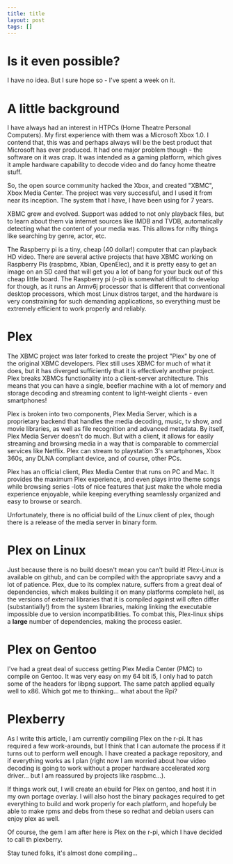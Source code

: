 ```yaml
---
title: title
layout: post
tags: []
---
```



Is it even possible?
====================

I have no idea. But I sure hope so - I've spent a week on it.

A little background
===================

I have always had an interest in HTPCs (Home Theatre Personal Computers). My first experience with them was a Microsoft Xbox 1.0. I contend that, this was and perhaps always will be the best product that Microsoft has ever produced. It had one major problem though - the software on it was crap. It was intended as a gaming platform, which gives it ample hardware capability to decode video and do fancy home theatre stuff.

So, the open source community hacked the Xbox, and created "XBMC", Xbox Media Center. The project was very successful, and I used it from near its inception. The system that I have, I have been using for 7 years.

XBMC grew and evolved. Support was added to not only playback files, but to learn about them via internet sources like IMDB and TVDB, automatically detecting what the content of your media was. This allows for nifty things like searching by genre, actor, etc.

The Raspberry pi is a tiny, cheap (40 dollar!) computer that can playback HD video. There are several active projects that have XBMC working on Raspberry Pis (raspbmc, Xbian, OpenElec), and it is pretty easy to get an image on an SD card that will get you a lot of bang for your buck out of this cheap little board. The Raspberry pi (r-pi) is somewhat difficult to develop for though, as it runs an Armv6j processor that is different that conventional desktop processors, which most Linux distros target, and the hardware is very constraining for such demanding applications, so everything must be extremely efficient to work properly and reliably.

Plex
====

The XBMC project was later forked to create the project "Plex" by one of the original XBMC developers. Plex still uses XBMC for much of what it does, but it has diverged sufficiently that it is effectively another project. Plex breaks XBMCs functionality into a client-server architecture. This means that you can have a single, beefier machine with a lot of memory and storage decoding and streaming content to light-weight clients - even smartphones!

Plex is broken into two components, Plex Media Server, which is a proprietary backend that handles the media decoding, music, tv show, and movie libraries, as well as file recognition and advanced metadata. By itself, Plex Media Server doesn't do much. But with a client, it allows for easily streaming and browsing media in a way that is comparable to commercial services like Netflix. Plex can stream to playstation 3's smartphones, Xbox 360s, any DLNA compliant device, and of course, other PCs.

Plex has an official client, Plex Media Center that runs on PC and Mac. It provides the maximum Plex experience, and even plays intro theme songs while browsing series -lots of nice features that just make the whole media experience enjoyable, while keeping everything seamlessly organized and easy to browse or search.

Unfortunately, there is no official build of the Linux client of plex, though there is a release of the media server in binary form.

Plex on Linux
=============

Just because there is no build doesn't mean you can't build it! Plex-Linux is available on github, and can be compiled with the appropriate savvy and a lot of patience. Plex, due to its complex nature, suffers from a great deal of dependencies, which makes building it on many platforms complete hell, as the versions of external libraries that it is compiled against will often differ (substantially!) from the system libraries, making linking the executable impossible due to version incompatibilities. To combat this, Plex-linux ships a **large** number of dependencies, making the process easier.

Plex on Gentoo
==============

I've had a great deal of success getting Plex Media Center (PMC) to compile on Gentoo. It was very easy on my 64 bit i5, I only had to patch some of the headers for libpng support. The same patch applied equally well to x86. Which got me to thinking... what about the Rpi?

Plexberry
=========

As I write this article, I am currently compiling Plex on the r-pi. It has required a few work-arounds, but I think that I can automate the process if it turns out to perform well enough. I have created a package repository, and if everything works as I plan (right now I am worried about how video decoding is going to work without a proper hardware accelerated xorg driver... but I am reassured by projects like raspbmc...).

If things work out, I will create an ebuild for Plex on gentoo, and host it in my own portage overlay. I will also host the binary packages required to get everything to build and work properly for each platform, and hopefuly be able to make rpms and debs from these so redhat and debian users can enjoy plex as well.

Of course, the gem I am after here is Plex on the r-pi, which I have decided to call th plexberry.

Stay tuned folks, it's almost done compiling...
